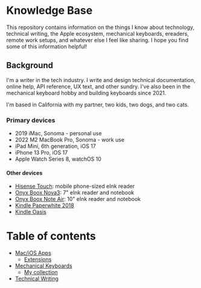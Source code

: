 # Knowledge Base

This repository contains information on the things I know about technology, technical writing, the Apple ecosystem, mechanical keyboards, ereaders, remote work setups, and whatever else I feel like sharing. I hope you find some of this information helpful!

## Background
I'm a writer in the tech industry. I write and design technical documentation, online help, API reference, UX text, and other sundry. I've also been in the mechanical keyboard hobby and building keyboards since 2021. 

I'm based in California with my partner, two kids, two dogs, and two cats.

### Primary devices
* 2019 iMac, Sonoma - personal use
* 2022 M2 MacBook Pro, Sonoma - work use
* iPad Mini, 6th generation, iOS 17
* iPhone 13 Pro, iOS 17
* Apple Watch Series 8, watchOS 10

#### Other devices
* [Hisense Touch](https://www.aliexpress.us/item/3256803460131001.html?spm=a2g0o.order_list.order_list_main.11.5bf51802QsP1LM&gatewayAdapt=glo2usa): mobile phone-sized eInk reader
* [Onyx Boox Nova3](https://onyxboox.com/boox_nova3): 7" eInk reader and notebook
* [Onyx Boox Note Air](https://onyxboox.com/boox_noteair): 10" eInk reader and notebook
* [Kindle Paperwhite 2018](https://www.amazon.com/gp/product/B075QRWPPH/ref=ppx_yo_dt_b_search_asin_title?ie=UTF8&psc=1)
* [Kindle Oasis](https://www.amazon.com/gp/product/B07KR2N2GF/ref=ppx_yo_dt_b_search_asin_title?ie=UTF8&psc=1)

# Table of contents

* [Mac/iOS Apps](apps/README.md)
  * [Extensions](apps/extensions.md)
* [Mechanical Keyboards](keebs/README.md)
  * [My collection](keebs/collection.md)
* [Technical Writing](career/README.md)